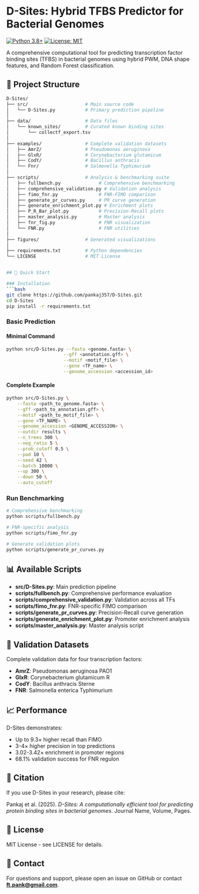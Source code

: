 # D-Sites: Hybrid TFBS Predictor for Bacterial Genomes

[![Python 3.8+](https://img.shields.io/badge/python-3.8+-blue.svg)](https://www.python.org/downloads/)
[![License: MIT](https://img.shields.io/badge/License-MIT-yellow.svg)](https://opensource.org/licenses/MIT)

A comprehensive computational tool for predicting transcription factor binding sites (TFBS) in bacterial genomes using hybrid PWM, DNA shape features, and Random Forest classification.

## 📁 Project Structure

```bash
D-Sites/
├── src/                     # Main source code
│   └── D-Sites.py           # Primary prediction pipeline
│
├── data/                    # Data files
│   └── known_sites/         # Curated known binding sites
│       └── collectf_export.tsv
│
├── examples/                # Complete validation datasets
│   ├── AmrZ/                # Pseudomonas aeruginosa
│   ├── GlxR/                # Corynebacterium glutamicum
│   ├── CodY/                # Bacillus anthracis
│   └── Fnr/                 # Salmonella Typhimurium
│
├── scripts/                 # Analysis & benchmarking suite
│   ├── fullbench.py              # Comprehensive benchmarking
│   ├── comprehensive_validation.py # Validation analysis
│   ├── fimo_fnr.py               # FNR-FIMO comparison
│   ├── generate_pr_curves.py     # PR curve generation
│   ├── generate_enrichment_plot.py # Enrichment plots
│   ├── P_R_Bar_plot.py           # Precision-Recall plots
│   ├── master_analysis.py        # Master analysis
│   ├── fnr_fig.py                # FNR visualization
│   └── FNR.py                    # FNR utilities
│
├── figures/                 # Generated visualizations
│
├── requirements.txt         # Python dependencies
└── LICENSE                  # MIT License


## 🚀 Quick Start

### Installation
```bash
git clone https://github.com/pankaj357/D-Sites.git
cd D-Sites
pip install -r requirements.txt
```

### Basic Prediction
#### Minimal Command
```bash
python src/D-Sites.py --fasta <genome.fasta> \
                     --gff <annotation.gff> \
                     --motif <motif_file> \
                     --gene <TF_name> \
                     --genome_accession <accession_id>
```
#### Complete Example
```bash
python src/D-Sites.py \
    --fasta <path_to_genome.fasta> \
    --gff <path_to_annotation.gff> \
    --motif <path_to_motif_file> \
    --gene <TF_NAME> \
    --genome_accession <GENOME_ACCESSION> \
    --outdir results \
    --n_trees 300 \
    --neg_ratio 5 \
    --prob_cutoff 0.5 \
    --pad 10 \
    --seed 42 \
    --batch 10000 \
    --up 300 \
    --down 50 \
    --auto_cutoff
```

### Run Benchmarking
```bash
# Comprehensive benchmarking
python scripts/fullbench.py

# FNR-specific analysis
python scripts/fimo_fnr.py

# Generate validation plots
python scripts/generate_pr_curves.py
```

## 📊 Available Scripts
- **src/D-Sites.py**: Main prediction pipeline  
- **scripts/fullbench.py**: Comprehensive performance evaluation  
- **scripts/comprehensive_validation.py**: Validation across all TFs  
- **scripts/fimo_fnr.py**: FNR-specific FIMO comparison  
- **scripts/generate_pr_curves.py**: Precision-Recall curve generation  
- **scripts/generate_enrichment_plot.py**: Promoter enrichment analysis  
- **scripts/master_analysis.py**: Master analysis script  

## 🧪 Validation Datasets
Complete validation data for four transcription factors:
- **AmrZ**: Pseudomonas aeruginosa PAO1  
- **GlxR**: Corynebacterium glutamicum R  
- **CodY**: Bacillus anthracis Sterne  
- **FNR**: Salmonella enterica Typhimurium  

## 📈 Performance
D-Sites demonstrates:
- Up to 9.3× higher recall than FIMO  
- 3-4× higher precision in top predictions  
- 3.02-3.42× enrichment in promoter regions  
- 68.1% validation success for FNR regulon  

## 📝 Citation
If you use D-Sites in your research, please cite:

Pankaj et al. (2025). *D-Sites: A computationally efficient tool for predicting protein binding sites in bacterial genomes*. Journal Name, Volume, Pages.

## 📄 License
MIT License - see LICENSE for details.

## 💬 Contact
For questions and support, please open an issue on GitHub or contact **ft.pank@gmail.com**.
